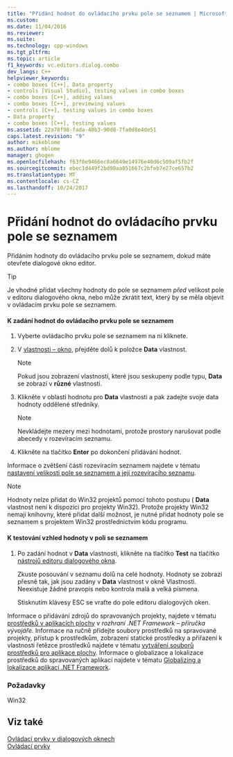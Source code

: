 ```yaml
---
title: "Přidání hodnot do ovládacího prvku pole se seznamem | Microsoft Docs"
ms.custom: 
ms.date: 11/04/2016
ms.reviewer: 
ms.suite: 
ms.technology: cpp-windows
ms.tgt_pltfrm: 
ms.topic: article
f1_keywords: vc.editors.dialog.combo
dev_langs: C++
helpviewer_keywords:
- combo boxes [C++], Data property
- controls [Visual Studio], testing values in combo boxes
- combo boxes [C++], adding values
- combo boxes [C++], previewing values
- controls [C++], testing values in combo boxes
- Data property
- combo boxes [C++], testing values
ms.assetid: 22a78f98-fada-48b3-90d8-7fa0d8e4de51
caps.latest.revision: "9"
author: mikeblome
ms.author: mblome
manager: ghogen
ms.openlocfilehash: f63f0e9466ec8a6649e14976e40d6c509af5fb2f
ms.sourcegitcommit: ebec1d449f2bd98aa851667c2bfeb7e27ce657b2
ms.translationtype: MT
ms.contentlocale: cs-CZ
ms.lasthandoff: 10/24/2017
---
```

# <a name="adding-values-to-a-combo-box-control"></a>Přidání hodnot do ovládacího prvku pole se seznamem
Přidáním hodnoty do ovládacího prvku pole se seznamem, dokud máte otevřete dialogové okno editor.  
  
> [!TIP]
>  Je vhodné přidat všechny hodnoty do pole se seznamem *před* velikost pole v editoru dialogového okna, nebo může zkrátit text, který by se měla objevit v ovládacím prvku pole se seznamem.  
  
#### <a name="to-enter-values-into-a-combo-box-control"></a>K zadání hodnot do ovládacího prvku pole se seznamem  
  
1.  Vyberte ovládacího prvku pole se seznamem na ni kliknete.  
  
2.  V [vlastnosti – okno](/visualstudio/ide/reference/properties-window), přejděte dolů k položce **Data** vlastnost.  
  
    > [!NOTE]
    >  Pokud jsou zobrazení vlastností, které jsou seskupeny podle typu, **Data** se zobrazí v **různé** vlastnosti.  
  
3.  Klikněte v oblasti hodnotu pro **Data** vlastnosti a pak zadejte svoje data hodnoty oddělené středníky.  
  
    > [!NOTE]
    >  Nevkládejte mezery mezi hodnotami, protože prostory narušovat podle abecedy v rozevíracím seznamu.  
  
4.  Klikněte na tlačítko **Enter** po dokončení přidávání hodnot.  
  
 Informace o zvětšení části rozevíracím seznamem najdete v tématu [nastavení velikosti pole se seznamem a její rozevíracího seznamu](setting-the-size-of-the-combo-box-and-its-drop-down-list.md).  
  
> [!NOTE]
>  Hodnoty nelze přidat do Win32 projektů pomocí tohoto postupu ( **Data** vlastnost není k dispozici pro projekty Win32). Protože projekty Win32 nemají knihovny, které přidat další možnost, je nutné přidat hodnoty pole se seznamem s projektem Win32 prostřednictvím kódu programu.  
  
#### <a name="to-test-the-appearance-of-values-in-a-combo-box"></a>K testování vzhled hodnoty v poli se seznamem  
  
1.  Po zadání hodnot v **Data** vlastnosti, klikněte na tlačítko **Test** na tlačítko [nástrojů editoru dialogového okna](../windows/showing-or-hiding-the-dialog-editor-toolbar.md).  
  
     Zkuste posouvání v seznamu dolů na celé hodnoty. Hodnoty se zobrazí přesně tak, jak jsou zadány v **Data** vlastnost v okně Vlastnosti. Neexistuje žádné pravopis nebo kontrola malá a velká písmena.  
  
     Stisknutím klávesy ESC se vraťte do pole editoru dialogových oken.  
  
 Informace o přidávání zdrojů do spravovaných projekty, najdete v tématu [prostředků v aplikacích plochy](https://msdn.microsoft.com/library/f45fce5x.aspx) v *rozhraní .NET Framework – příručka vývojáře.* Informace na ručně přidejte soubory prostředků na spravované projekty, přístup k prostředkům, zobrazení statické prostředky a přiřazení k vlastnosti řetězce prostředků najdete v tématu [vytváření souborů prostředků pro aplikace plochy](https://msdn.microsoft.com/library/xbx3z216.aspx). Informace o globalizace a lokalizace prostředků do spravovaných aplikací najdete v tématu [Globalizing a lokalizace aplikací .NET Framework](https://msdn.microsoft.com/library/h6270d0z.aspx).  
  
### <a name="requirements"></a>Požadavky  
 Win32  
  
## <a name="see-also"></a>Viz také  
 [Ovládací prvky v dialogových oknech](../windows/controls-in-dialog-boxes.md)   
 [Ovládací prvky](../mfc/controls-mfc.md)

